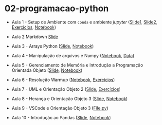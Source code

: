 # 02-programacao-python

* Aula 1 - Setup de Ambiente com `conda` e ambiente *jupyter* ([Slide1](https://github.com/ai2-education-fiep-turma-5/02-programacao-python/blob/main/slides/aula1/introducao.pdf), [Slide2](https://github.com/ai2-education-fiep-turma-5/02-programacao-python/blob/main/slides/aula2/markdown.pdf),  [Exercícios](https://github.com/ai2-education-fiep-turma-5/02-programacao-python/blob/main/exercicios/aula1), [Notebook](https://github.com/ai2-education-fiep-turma-5/02-programacao-python/blob/main/src/aula1))

* Aula 2 Markdown [Slide](https://github.com/ai2-education-fiep-turma-5/02-programacao-python/blob/main/slides/aula2/markdown.pdf)

* Aula 3 - Arrays Python ([Slide](https://github.com/ai2-education-fiep-turma-5/02-programacao-python/blob/main/slides/aula3/Arrays_python.pdf), [Notebook](https://github.com/ai2-education-fiep-turma-5/02-programacao-python/blob/main/src/aula3))

* Aula 4 - Manipulação de arquivos e Numpy ([Notebook](https://github.com/ai2-education-fiep-turma-5/02-programacao-python/blob/main/src/aula4), [Data](https://github.com/ai2-education-fiep-turma-5/02-programacao-python/blob/main/src/aula4/data))

* Aula 5 - Gerenciamento de Memória e Introdução a Programação Orientada Objeto ([Slide](https://github.com/ai2-education-fiep-turma-5/02-programacao-python/blob/main/slides/aula5/POO-Python.pdf), [Notebook](https://github.com/ai2-education-fiep-turma-5/02-programacao-python/blob/main/src/aula5)) 

* Aula 6 - Resolução Warmup ([Notebook](https://github.com/ai2-education-fiep-turma-5/02-programacao-python/blob/main/src/aula6), [Exercícios](https://github.com/ai2-education-fiep-turma-5/02-programacao-python/blob/main/exercicios/aula6))

* Aula 7 - UML e Orientação Objeto 2 ([Slide](https://github.com/ai2-education-fiep-turma-5/02-programacao-python/blob/main/slides/aula7/uml_OO.pdf), [Exercícios](https://github.com/ai2-education-fiep-turma-5/02-programacao-python/blob/main/exercicios/aula7))

* Aula 8 - Herança e Orientação Objeto 3 ([Slide](https://github.com/ai2-education-fiep-turma-5/02-programacao-python/blob/main/slides/aula8/Python_heranca.pdf), [Notebook](https://github.com/ai2-education-fiep-turma-5/02-programacao-python/blob/main/src/aula8))

* Aula 9 - VSCode e Orientação Objeto 3 ([File.py](https://github.com/ai2-education-fiep-turma-5/02-programacao-python/blob/main/src/aula9))

* Aula 10 - Introdução ao Pandas ([Slide](https://github.com/ai2-education-fiep-turma-5/02-programacao-python/blob/main/slides/aula10/pandas.pdf), [Notebook](https://github.com/ai2-education-fiep-turma-5/02-programacao-python/blob/main/src/aula10))
